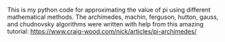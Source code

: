This is my python code for approximating the value of pi using different mathematical methods.
The archimedes, machin, ferguson, hutton, gauss, and chudnovsky algorithms were written with help from this amazing tutorial:
https://www.craig-wood.com/nick/articles/pi-archimedes/
